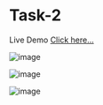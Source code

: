 # Task-2
Live Demo [Click here...](https://vipul1432.github.io/Internship-Tasks/Task-2/)

![image](https://user-images.githubusercontent.com/81670997/176352074-5442923d-a255-4a3a-a67d-6aabe09709fc.png)

![image](https://user-images.githubusercontent.com/81670997/176352241-b7b01d27-1abc-4a1b-b739-a625d832fd1b.png)

![image](https://user-images.githubusercontent.com/81670997/176352348-1bf05046-9f10-4d44-8a21-ef9c8a4a2c33.png)


